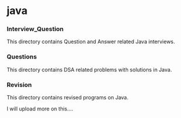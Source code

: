 # java

### Interview_Question
This directory contains Question and Answer related Java interviews.
### Questions
This directory contains DSA related problems with solutions in Java.
### Revision
This directory contains revised programs on Java.

I will upload more on this....
